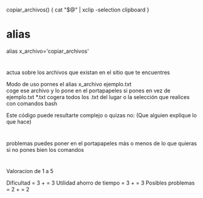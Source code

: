 # ##########################
copiar_archivos() {
    cat "$@" | xclip -selection clipboard
}

# alias
alias x_archivo='copiar_archivos'




# #######################

actua sobre los archivos que existan en el sitio que te encuentres

Modo de uso  pornes el alias x_archivo ejemplo.txt  
coge ese archivo y lo pone en el portapapeles
si pones  en vez de ejemplo.txt  *.txt cogera todos los .txt del lugar 
o la selección que realices con comandos bash

Este código puede resultarte complejo o quizas no:   (Que alguien explique lo que hace)




 # ########################
 
problemas puedes poner en el portapapeles más o menos de lo que quieras si no pones bien los comandos


# #####################
Valoracion de 1 a 5

Dificultad = 3 + = 3
Utilidad ahorro de tiempo = 3 + = 3
Posibles problemas = 2 + = 2




